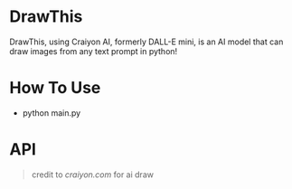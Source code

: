 # DrawThis
DrawThis, using Craiyon AI, formerly DALL-E mini, is an AI model that can draw images from any text prompt in python!

# How To Use

- python main.py

# API

> credit to *craiyon.com* for ai draw
